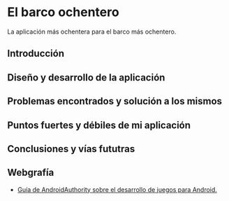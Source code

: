# El barco ochentero

La aplicación más ochentera para el barco más ochentero.

## Introducción

## Diseño y desarrollo de la aplicación

## Problemas encontrados y solución a los mismos

## Puntos fuertes y débiles de mi aplicación

## Conclusiones y vías fututras

## Webgrafía

+ [Guía de AndroidAuthority sobre el desarrollo de juegos para Android.](https://www.androidauthority.com/android-game-java-785331/)


